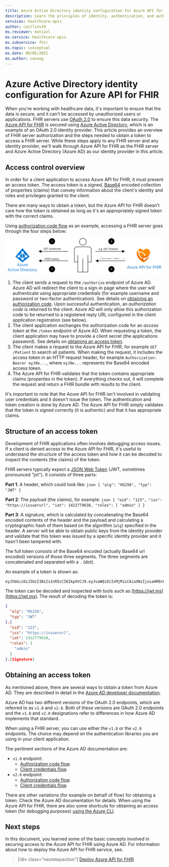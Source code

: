 ```yaml
---
title: Azure Active Directory identity configuration for Azure API for FHIR
description: Learn the principles of identity, authentication, and authorization for Azure FHIR servers.
services: healthcare-apis
author: caitlinv39
ms.reviewer: matjazl
ms.service: healthcare-apis
ms.subservice: fhir
ms.topic: conceptual
ms.date: 08/05/2021
ms.author: cavoeg
---
```


# Azure Active Directory identity configuration for Azure API for FHIR

When you're working with healthcare data, it's important to ensure that the data is secure, and it can't be accessed by unauthorized users or applications. FHIR servers use [OAuth 2.0](https://oauth.net/2/) to ensure this data security. The [Azure API for FHIR](https://azure.microsoft.com/services/azure-api-for-fhir/) is secured using [Azure Active Directory](../../active-directory/index.yml), which is an example of an OAuth 2.0 identity provider. This article provides an overview of FHIR server authorization and the steps needed to obtain a token to access a FHIR server. While these steps apply to any FHIR server and any identity provider, we'll walk through Azure API for FHIR as the FHIR server and Azure Active Directory (Azure AD) as our identity provider in this article.

## Access control overview

In order for a client application to access Azure API for FHIR, it must present an access token. The access token is a signed, [Base64](https://en.wikipedia.org/wiki/Base64) encoded collection of properties (claims) that convey information about the client's identity and roles and privileges granted to the client.

There are many ways to obtain a token, but the Azure API for FHIR doesn't care how the token is obtained as long as it's an appropriately signed token with the correct claims. 

Using [authorization code flow](../../active-directory/azuread-dev/v1-protocols-oauth-code.md) as an example, accessing a FHIR server goes through the four steps below:

![FHIR Authorization](media/azure-ad-hcapi/fhir-authorization.png)

1. The client sends a request to the `/authorize` endpoint of Azure AD. Azure AD will redirect the client to a sign-in page where the user will authenticate using appropriate credentials (for example username and password or two-factor authentication). See details on [obtaining an authorization code](../../active-directory/azuread-dev/v1-protocols-oauth-code.md#request-an-authorization-code). Upon successful authentication, an *authorization code* is returned to the client. Azure AD will only allow this authorization code to be returned to a registered reply URL configured in the client application registration (see below).
1. The client application exchanges the authorization code for an *access token* at the `/token` endpoint of Azure AD. When requesting a token, the client application may have to provide a client secret (the applications password). See details on [obtaining an access token](../../active-directory/azuread-dev/v1-protocols-oauth-code.md#use-the-authorization-code-to-request-an-access-token).
1. The client makes a request to the Azure API for FHIR, for example `GET /Patient` to search all patients. When making the request, it includes the access token in an HTTP request header, for example `Authorization: Bearer eyJ0e...`, where `eyJ0e...` represents the Base64 encoded access token.
1. The Azure API for FHIR validates that the token contains appropriate claims (properties in the token). If everything checks out, it will complete the request and return a FHIR bundle with results to the client.

It's important to note that the Azure API for FHIR isn't involved in validating user credentials and it doesn't issue the token. The authentication and token creation is done by Azure AD. The Azure API for FHIR simply validates that the token is signed correctly (it is authentic) and that it has appropriate claims.

## Structure of an access token

Development of FHIR applications often involves debugging access issues. If a client is denied access to the Azure API for FHIR, it's useful to understand the structure of the access token and how it can be decoded to inspect the contents (the claims) of the token. 

FHIR servers typically expect a [JSON Web Token](https://en.wikipedia.org/wiki/JSON_Web_Token) (JWT, sometimes pronounced "jot"). It consists of three parts:

**Part 1**: A header, which could look like:
    ```json
    {
      "alg": "HS256",
      "typ": "JWT"
    }
    ```

**Part 2**: The payload (the claims), for example:
    ```json
    {
     "oid": "123",
     "iss": "https://issuerurl",
     "iat": 1422779638,
     "roles": [
        "admin"
      ]
    }
    ```

**Part 3**: A signature, which is calculated by concatenating the Base64 encoded contents of the header and the payload and calculating a cryptographic hash of them based on the algorithm (`alg`) specified in the header. A server will be able to obtain public keys from the identity provider and validate that this token was issued by a specific identity provider and it hasn't been tampered with.

The full token consists of the Base64 encoded (actually Base64 url encoded) versions of those three segments. The three segments are concatenated and separated with a `.` (dot).

An example of a token is shown as:

```
eyJhbGciOiJIUzI1NiIsInR5cCI6IkpXVCJ9.eyJvaWQiOiIxMjMiLCAiaXNzIjoiaHR0cHM6Ly9pc3N1ZXJ1cmwiLCJpYXQiOjE0MjI3Nzk2MzgsInJvbGVzIjpbImFkbWluIl19.gzSraSYS8EXBxLN_oWnFSRgCzcmJmMjLiuyu5CSpyHI
```

The token can be decoded and inspected with tools such as [https://jwt.ms](https://jwt.ms). The result of decoding the token is:

```json
{
  "alg": "HS256",
  "typ": "JWT"
}.{
  "oid": "123",
  "iss": "https://issuerurl",
  "iat": 1422779638,
  "roles": [
    "admin"
  ]
}.[Signature]
```

## Obtaining an access token

As mentioned above, there are several ways to obtain a token from Azure AD. They are described in detail in the [Azure AD developer documentation](../../active-directory/develop/index.yml).

Azure AD has two different versions of the OAuth 2.0 endpoints, which are referred to as `v1.0` and `v2.0`. Both of these versions are OAuth 2.0 endpoints and the `v1.0` and `v2.0` designations refer to differences in how Azure AD implements that standard. 

When using a FHIR server, you can use either the `v1.0` or the `v2.0` endpoints. The choice may depend on the authentication libraries you are using in your client application.

The pertinent sections of the Azure AD documentation are:

* `v1.0` endpoint:
    * [Authorization code flow](../../active-directory/azuread-dev/v1-protocols-oauth-code.md).
    * [Client credentials flow](../../active-directory/azuread-dev/v1-oauth2-client-creds-grant-flow.md).
* `v2.0` endpoint:
    * [Authorization code flow](../../active-directory/develop/v2-oauth2-auth-code-flow.md).
    * [Client credentials flow](../../active-directory/develop/v2-oauth2-client-creds-grant-flow.md).

There are other variations (for example on behalf of flow) for obtaining a token. Check the Azure AD documentation for details. When using the Azure API for FHIR, there are also some shortcuts for obtaining an access token (for debugging purposes) [using the Azure CLI](get-healthcare-apis-access-token-cli.md).

## Next steps

In this document, you learned some of the basic concepts involved in securing access to the Azure API for FHIR using Azure AD. For information about how to deploy the Azure API for FHIR service, see.

>[!div class="nextstepaction"]
>[Deploy Azure API for FHIR](fhir-paas-portal-quickstart.md)